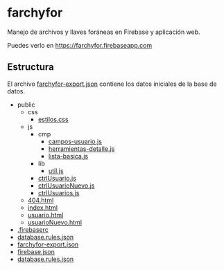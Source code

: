 # farchyfor
Manejo de archivos y llaves foráneas en Firebase y aplicación web.

Puedes verlo en https://farchyfor.firebaseapp.com

## Estructura
El archivo [farchyfor-export.json](/farchyfor-export.json) contiene los datos iniciales de la base de datos.

- public
    - css
      - [estilos.css](/public/css/estilos.css)
    - js
      - cmp
        - [campos-usuario.js](/public/js/cmp/campos-usuario.js)
        - [herramientas-detalle.js](/public/js/cmp/herramientas-detalle.js)
        - [lista-basica.js](/public/js/cmp/lista-basica.js)
      - lib
        - [util.js](/public/js/lib/util.js)
      - [ctrlUsuario.js](/public/js/ctrlUsuario.js)
      - [ctrlUsuarioNuevo.js](/public/js/ctrlUsuarioNuevo.js)
      - [ctrlUsuarios.js](/public/js/ctrlUsuarios.js)
    - [404.html](/public/404.html)
    - [index.html](/public/index.html)
    - [usuario.html](/public/usuario.html)
    - [usuarioNuevo.html](/public/usuarioNuevo.html)
- [.firebaserc](/.firebaserc)
- [database.rules.json](/database.rules.json)
- [farchyfor-export.json](/farchyfor-export.json)
- [firebase.json](/firebase.json)
- [database.rules.json](/storage.rules.json)
